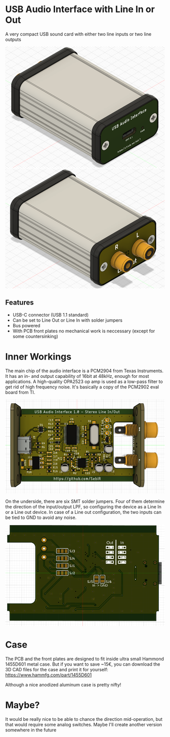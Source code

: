 # USB Audio Interface with Line In or Out
A very compact USB sound card with either two line inputs or two line outputs

<img src="./doc/usb_side_render.png" width="600">

<img src="./doc/io_side_render.png" width="600">

## Features
* USB-C connector (USB 1.1 standard)
* Can be set to Line Out or Line In with solder jumpers
* Bus powered
* With PCB front plates no mechanical work is neccessary (except for some countersinking)

# Inner Workings

The main chip of the audio interface is a PCM2904 from Texas Instruments. It has an in- and output capability of 16bit at 48kHz, enough for most applications.
A high-quality OPA2523 op amp is used as a low-pass filter to get rid of high frequency noise. It's basically a copy of the PCM2902 eval board from TI.

<img src="./doc/inside_render.png" width="600">

On the underside, there are six SMT solder jumpers. Four of them determine the direction of the input/output LPF, so configuring the device as a Line In or a Line out device.
In case of a Line out configuration, the two inputs can be tied to GND to avoid any noise.

<img src="./doc/underside_render.png" width="600">

# Case

The PCB and the front plates are designed to fit inside ultra small Hammond 1455D601 metal case.
But if you want to save ~15€, you can download the 3D CAD files for the case and print it for yourself:
https://www.hammfg.com/part/1455D601

Although a nice anodized aluminum case is pretty nifty!

# Maybe?
It would be really nice to be able to chance the direction mid-operation, but that would require some analog switches. Maybe I'll create another version somewhere in the future